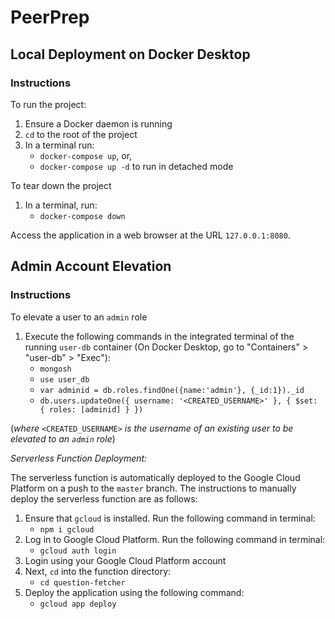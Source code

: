 # PeerPrep
## Local Deployment on Docker Desktop
### Instructions
To run the project:
1. Ensure a Docker daemon is running
2. `cd` to the root of the project
3. In a terminal run:
    * `docker-compose up`, or,
    * `docker-compose up -d` to run in detached mode

To tear down the project
1. In a terminal, run:
    * `docker-compose down`

Access the application in a web browser at the URL `127.0.0.1:8080`.

## Admin Account Elevation
### Instructions
To elevate a user to an `admin` role
1. Execute the following commands in the integrated terminal of the running `user-db` container (On Docker Desktop, go to "Containers" > "user-db" > "Exec"):
    * `mongosh`
    * `use user_db`
    * `var adminid = db.roles.findOne({name:'admin'}, {_id:1})._id`
    * `db.users.updateOne({ username: '<CREATED_USERNAME>' }, { $set: { roles: [adminid] } })`

(_where_ `<CREATED_USERNAME>` _is the username of an existing user to be elevated to an `admin` role_)

_Serverless Function Deployment:_

The serverless function is automatically deployed to the Google Cloud Platform on a push to the `master` branch. The instructions to manually deploy the serverless function are as follows:

1. Ensure that `gcloud` is installed. Run the following command in terminal:
    * `npm i gcloud`
2. Log in to Google Cloud Platform. Run the following command in terminal:
    * `gcloud auth login`
3. Login using your Google Cloud Platform account
4. Next, `cd` into the function directory:
    * `cd question-fetcher`
5. Deploy the application using the following command:
    * `gcloud app deploy`

